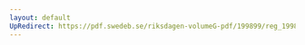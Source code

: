 ```yaml
---
layout: default
UpRedirect: https://pdf.swedeb.se/riksdagen-volumeG-pdf/199899/reg_199899/reg_199899_0154.pdf
---
```

